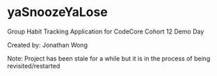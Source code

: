 # yaSnoozeYaLose
Group Habit Tracking Application for CodeCore Cohort 12 Demo Day

Created by: Jonathan Wong

Note: Project has been stale for a while but it is in the process of being revisited/restarted
